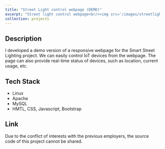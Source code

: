 ```yaml
---
title: "Street Light control webpage (DEMO)"
excerpt: "Street light control webpage<br/><img src='/images/streetlight.jpg'>"
collection: projects
---
```


## Description
I developed a demo version of a responsive webpage for the Smart Street Lighting project. We can easily control IoT devices from the webpage. The page can also provide real-time status of devices, such as location, current usage, etc.
## Tech Stack
* Linux
* Apache
* MySQL
* HMTL, CSS, Javascript, Bootstrap

## Link
Due to the conflict of interests with the previous employers, the source code of this project cannot be shared.